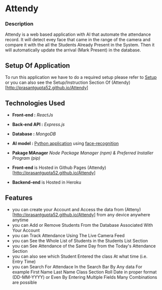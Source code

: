# Attendy

### Description

Attendy is a web based application with AI that automate the attendance record. It will  detect evey face that came in the range of the camera and compare it with the all the Students Already Present in the System. Then it will automatically update the arrival (Mark Present) in the database. 

## Setup Of Application 

To run this application we have to do a required setup please refer to [Setup](Background/README.md) or you can also see the Setup/Instruction Section Of (Attendy)[http://prasantgupta52.github.io/Attendy]

## Technologies Used

* **Front-end :** *ReactJs* 
* **Back-end API :** *Express.js*
* **Database :** *MongoDB*
* **AI model :** [Python application](Background/README.md) using [face-recognition](https://face-recognition.readthedocs.io/en/latest/readme.html)
* **Pakage MAnager** *Node Package Manager (npm) & Preferred Installer Program (pip)*


* **Front-end** is Hosted in Github Pages (Attendy)[http://prasantgupta52.github.io/Attendy]
* **Backend-end** is Hosted in Heroku

## Features

* you can create your Account and Access the data from (Atteny)[http://prasantgupta52.github.io/Attendy] from any device anywhere anytime
* you can Add or Remove Students From the Database Associated With Your Account
* you can Track Attendance Using The Live Camera Feed
* you can See the Whole List of Students in the Students List Section
* you can See Attendance of the Same Day from the Today's Attendance Section
* you can also see which Student Entered the class At what time (i.e. Entry Time)
* you can Search For Attendace In the Search Bar By Any data For example
  First Name 
  Last Name 
  Class 
  Section
  Roll
  Date in proper format (DD-MM-YYYY)
  or Even By Entering Multiple Fields Many Combinations are possible